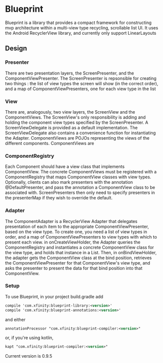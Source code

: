 # Blueprint
Blueprint is a library that provides a compact framework for constructing mvp architecture within a multi-view type recycling, scrollable
list UI.  It uses the Android RecyclerView library, and currently only support LinearLayouts

## Design

### Presenter
There are two presentation layers, the ScreenPresenter, and the ComponentViewPresenter.  The ScreenPresenter is repsonsible for creating two things : the list of 
  view types the screen will show (in the correct order), and a map of ComponentViewPresenters, one for each
   view type in the list
   
### View
There are, analogously, two view layers, the ScreenView and the ComponentViews.  The ScreenView's only responsibility is
adding and holding the component view types specified by the ScreenPresenter.  A ScreenViewDelegate is provided as a default
implementation.  The ScreenViewDelegate also contains a convenience function for instantiating the Adapter.  ComponentViews are POJOs
representing the views of the different components.  ComponentViews are 

### ComponentRegistry
Each Component should have a view class that implements ComponentView.  The concrete ComponentViews must be registered with
a ComponentRegistry that maps ComponentView classes with view types.  Optionally, clients can also mark presenters with the
annotation @DefaultPresenter, and pass the annotation a ComponentView class to be associated with.  ScreenPresenters then only
need to specify presenters in the presenterMap if they wish to override the default.

### Adapter
The ComponentAdapter is a RecyclerView Adapter that delegates presentation of each item to the appropriate ComponentViewPresenter, 
based on the view type.  To create one, you need a list of view types in order, and a map of ComponentViewPresenters to view types 
with which to present each view.  in onCreateViewHolder, the Adapter queries the ComponentRegistry and instantiates a concrete
 ComponentView class for the view type, and holds that instance in a List.  Then, in onBindViewHolder, the adapter gets the ComponentView class
 at the bind position, retrieves the ComponentViewPresenter for that ComponentView's view type, and asks the presenter to
 present the data for that bind position into that ComponentView. 

   
### Setup

To use Blueprint, in your project build.gradle add

```xml
compile 'com.xfinity:blueprint-library:<version>'
compile 'com.xfinity:blueprint-annotations:<version>'
```

and either

```xml
annotationProcessor "com.xfinity:blueprint-compiler:<version>"
```

or, if you're using kotlin,
```xml
kapt "com.xfinity:blueprint-compiler:<version>"
```
Current version is 0.9.5
